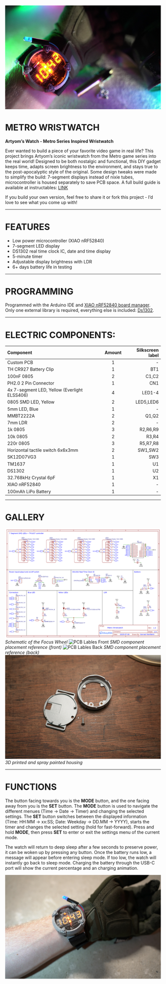![Cover](https://github.com/KonradWohlfahrt/MetroWristwatch/blob/main/img/Cover_1.jpg)

# METRO WRISTWATCH
**Artyom’s Watch - Metro Series Inspired Wristwatch**

Ever wanted to build a piece of your favorite video game in real life? This project brings Artyom’s iconic wristwatch from the Metro game series into the real world! Designed to be both nostalgic and functional, this DIY gadget keeps time, adapts screen brightness to the environment, and stays true to the post-apocalyptic style of the original. Some design tweaks were made to simplify the build: 7-segment displays instead of nixie tubes, microcontroller is housed separately to save PCB space.
A full build guide is available at instructables: [LINK]()

If you build your own version, feel free to share it or fork this project - I’d love to see what you come up with!


***
# FEATURES
- Low power microcontroller (XIAO nRF52840)
- 7-segment LED display
- DS1302 real time clock IC, date and time display
- 5-minute timer
- Adjustable display brightness with LDR
- 6+ days battery life in testing


***
# PROGRAMMING
Programmed with the Arduino IDE and [XIAO nRF52840 board manager](https://wiki.seeedstudio.com/XIAO_BLE/#getting-started). Only one external library is required, everything else is included: [Ds1302](https://github.com/Treboada/Ds1302).


***
# ELECTRIC COMPONENTS:
| Component | Amount | Silkscreen label |
|:----------|:------:|-----------------:|
| Custom PCB | 1 | - |
| TH CR927 Battery Clip | 1 | BT1 |
| 100nF 0805 | 2 | C1,C2 |
| PH2.0 2 Pin Connector | 1 | CN1 |
| 4x 7-segment LED, Yellow (Everlight ELSS406) | 4 | LED1-4 |
| 0805 SMD LED, Yellow | 2 | LED5,LED6 |
| 5mm LED, Blue | 1 | - |
| MMBT2222A | 2 | Q1,Q2 |
| 7mm LDR | 2 | - |
| 1k 0805 | 3 | R2,R6,R9 |
| 10k 0805 | 2 | R3,R4 |
| 220r 0805 | 3 | R5,R7,R8 |
| Horizontal tactile switch 6x6x3mm | 2 | SW1,SW2 |
| SK12D07VG3 | 1 | SW3 |
| TM1637 | 1 | U1 |
| DS1302 | 1 | U2 |
| 32.768kHz Crystal 6pF | 1 | X1 |
| XIAO nRF52840 | 1 | - |
| 100mAh LiPo Battery | 1 | - |


***
# GALLERY
![Schematic](https://github.com/KonradWohlfahrt/MetroWristwatch/blob/main/img/Schematic_MetroWristwatch.png)
_Schematic of the Focus Wheel_
![PCB Lables Front](https://github.com/KonradWohlfahrt/MetroWristwatch/blob/main/img/PCB_Front_Labled.jpg)
_SMD component placement reference (front)_
![PCB Lables Back](https://github.com/KonradWohlfahrt/MetroWristwatch/blob/main/img/PCB_Back_Labled.jpg)
_SMD component placement reference (back)_
![Housing](https://github.com/KonradWohlfahrt/MetroWristwatch/blob/main/img/Housing.jpg)
_3D printed and spray painted housing_


***
# FUNCTIONS
The button facing towards you is the **MODE** button, and the one facing away from you is the **SET** button. The **MODE** button is used to navigate the different menues (Time -> Date -> Timer) and changing the selected settings. The **SET** button switches between the displayed information (Time: HH:MM -> xx:SS; Date: Weekday -> DD.MM -> YYYY), starts the timer and changes the selected setting (hold for fast-forward). Press and hold **MODE**, then press **SET** to enter or exit the settings menu of the current mode.

The watch will return to deep sleep after a few seconds to preserve power, it can be woken up by pressing any button. Once the battery runs low, a message will appear before entering sleep mode. If too low, the watch will instantly go back to sleep mode. Charging the battery through the USB-C port will show the current percentage and an charging animation.


![Metro Wristwatch](https://github.com/KonradWohlfahrt/MetroWristwatch/blob/main/img/Cover_2.jpg)